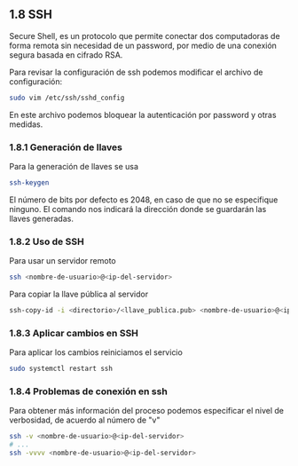 ## 1.8 SSH

Secure Shell, es un protocolo que permite conectar dos computadoras de
forma remota sin necesidad de un password, por medio de una conexión
segura basada en cifrado RSA.

Para revisar la configuración de ssh podemos modificar el archivo de
configuración:

``` bash
sudo vim /etc/ssh/sshd_config
```

En este archivo podemos bloquear la autenticación por password y otras
medidas.

### 1.8.1 Generación de llaves

Para la generación de llaves se usa

``` bash
ssh-keygen
```

El número de bits por defecto es 2048, en caso de que no se especifique
ninguno. El comando nos indicará la dirección donde se guardarán las
llaves generadas.

### 1.8.2 Uso de SSH

Para usar un servidor remoto

``` bash
ssh <nombre-de-usuario>@<ip-del-servidor>
```

Para copiar la llave pública al servidor

``` bash
ssh-copy-id -i <directorio>/<llave_publica.pub> <nombre-de-usuario>@<ip-del-servidor>
```

### 1.8.3 Aplicar cambios en SSH

Para aplicar los cambios reiniciamos el servicio

``` bash
sudo systemctl restart ssh
```

### 1.8.4 Problemas de conexión en ssh

Para obtener más información del proceso podemos especificar el nivel de
verbosidad, de acuerdo al número de "v"

``` bash
ssh -v <nombre-de-usuario>@<ip-del-servidor>
# ...
ssh -vvvv <nombre-de-usuario>@<ip-del-servidor>
```

